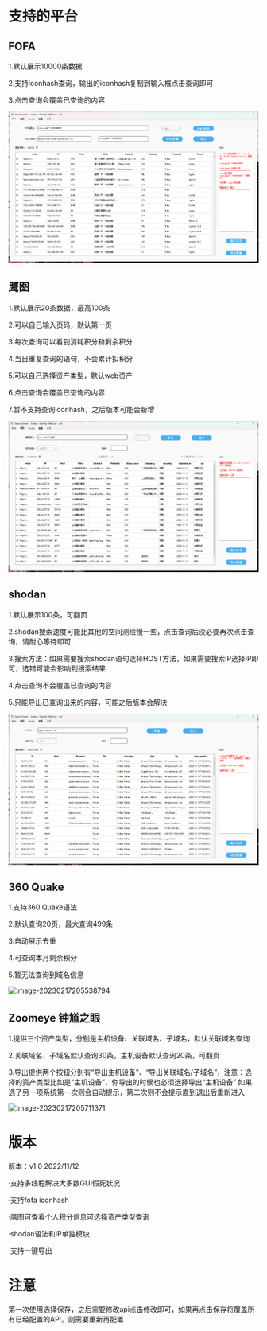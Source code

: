 # 支持的平台



## FOFA



1.默认展示10000条数据



2.支持iconhash查询，输出的iconhash复制到输入框点击查询即可



3.点击查询会覆盖已查询的内容


![fofa](image/fofa.png)



## 鹰图



1.默认展示20条数据，最高100条 



2.可以自己输入页码，默认第一页 



3.每次查询可以看到消耗积分和剩余积分



4.当日重复查询的语句，不会累计扣积分



5.可以自己选择资产类型，默认web资产



6.点击查询会覆盖已查询的内容



7.暂不支持查询iconhash，之后版本可能会新增


![hunter](image/hunter.png)



## shodan



1.默认展示100条，可翻页   



2.shodan搜索速度可能比其他的空间测绘慢一些，点击查询后没必要再次点击查询，请耐心等待即可   

 

3.搜索方法：如果需要搜索shodan语句选择HOST方法，如果需要搜索IP选择IP即可，选错可能会影响到搜索结果



4.点击查询不会覆盖已查询的内容



5.只能导出已查询出来的内容，可能之后版本会解决

![shodan](image/shodan.png)

## 360 Quake

1.支持360 Quake语法



2.默认查询20页，最大查询499条



3.自动展示去重



4.可查询本月剩余积分



5.暂无法查询到域名信息

![image-20230217205538794](https://image.g3et.cn//image-20230217205538794.png)

## Zoomeye 钟馗之眼

1.提供三个资产类型，分别是主机设备、关联域名、子域名，默认关联域名查询



2.关联域名、子域名默认查询30条，主机设备默认查询20条，可翻页



3.导出提供两个按钮分别有“导出主机设备”、“导出关联域名/子域名”，注意：选择的资产类型比如是“主机设备”，你导出的时候也必须选择导出“主机设备” 如果选了另一项系统第一次则会自动提示，第二次则不会提示直到退出后重新进入

![image-20230217205711371](https://image.g3et.cn//image-20230217205711371.png)


# 版本

版本：v1.0 2022/11/12



·支持多线程解决大多数GUI假死状况



·支持fofa iconhash



·鹰图可查看个人积分信息可选择资产类型查询



·shodan语法和IP单独模块



·支持一键导出 



# 注意



第一次使用选择保存，之后需要修改api点击修改即可，如果再点击保存将覆盖所有已经配置的API，则需要重新再配置
